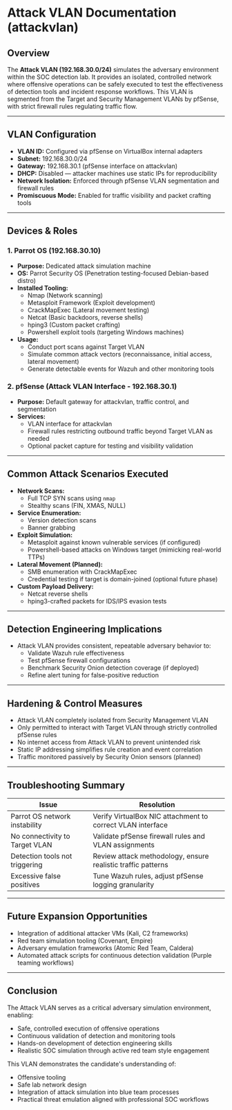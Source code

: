 # Attack VLAN Documentation (attackvlan)

## Overview
The **Attack VLAN (192.168.30.0/24)** simulates the adversary environment within the SOC detection lab. It provides an isolated, controlled network where offensive operations can be safely executed to test the effectiveness of detection tools and incident response workflows. This VLAN is segmented from the Target and Security Management VLANs by pfSense, with strict firewall rules regulating traffic flow.

---

## VLAN Configuration
- **VLAN ID:** Configured via pfSense on VirtualBox internal adapters
- **Subnet:** 192.168.30.0/24
- **Gateway:** 192.168.30.1 (pfSense interface on attackvlan)
- **DHCP:** Disabled — attacker machines use static IPs for reproducibility
- **Network Isolation:** Enforced through pfSense VLAN segmentation and firewall rules
- **Promiscuous Mode:** Enabled for traffic visibility and packet crafting tools

---

## Devices & Roles

### 1. Parrot OS (192.168.30.10)
- **Purpose:** Dedicated attack simulation machine
- **OS:** Parrot Security OS (Penetration testing-focused Debian-based distro)
- **Installed Tooling:**
  - Nmap (Network scanning)
  - Metasploit Framework (Exploit development)
  - CrackMapExec (Lateral movement testing)
  - Netcat (Basic backdoors, reverse shells)
  - hping3 (Custom packet crafting)
  - Powershell exploit tools (targeting Windows machines)
- **Usage:**
  - Conduct port scans against Target VLAN
  - Simulate common attack vectors (reconnaissance, initial access, lateral movement)
  - Generate detectable events for Wazuh and other monitoring tools

### 2. pfSense (Attack VLAN Interface - 192.168.30.1)
- **Purpose:** Default gateway for attackvlan, traffic control, and segmentation
- **Services:**
  - VLAN interface for attackvlan
  - Firewall rules restricting outbound traffic beyond Target VLAN as needed
  - Optional packet capture for testing and visibility validation

---

## Common Attack Scenarios Executed
- **Network Scans:**
  - Full TCP SYN scans using `nmap`
  - Stealthy scans (FIN, XMAS, NULL)
- **Service Enumeration:**
  - Version detection scans
  - Banner grabbing
- **Exploit Simulation:**
  - Metasploit against known vulnerable services (if configured)
  - Powershell-based attacks on Windows target (mimicking real-world TTPs)
- **Lateral Movement (Planned):**
  - SMB enumeration with CrackMapExec
  - Credential testing if target is domain-joined (optional future phase)
- **Custom Payload Delivery:**
  - Netcat reverse shells
  - hping3-crafted packets for IDS/IPS evasion tests

---

## Detection Engineering Implications
- Attack VLAN provides consistent, repeatable adversary behavior to:
  - Validate Wazuh rule effectiveness
  - Test pfSense firewall configurations
  - Benchmark Security Onion detection coverage (if deployed)
  - Refine alert tuning for false-positive reduction

---

## Hardening & Control Measures
- Attack VLAN completely isolated from Security Management VLAN
- Only permitted to interact with Target VLAN through strictly controlled pfSense rules
- No internet access from Attack VLAN to prevent unintended risk
- Static IP addressing simplifies rule creation and event correlation
- Traffic monitored passively by Security Onion sensors (planned)

---

## Troubleshooting Summary
| Issue                               | Resolution                                                       |
|-------------------------------------|-------------------------------------------------------------------|
| Parrot OS network instability       | Verify VirtualBox NIC attachment to correct VLAN interface       |
| No connectivity to Target VLAN      | Validate pfSense firewall rules and VLAN assignments             |
| Detection tools not triggering      | Review attack methodology, ensure realistic traffic patterns      |
| Excessive false positives           | Tune Wazuh rules, adjust pfSense logging granularity              |

---

## Future Expansion Opportunities
- Integration of additional attacker VMs (Kali, C2 frameworks)
- Red team simulation tooling (Covenant, Empire)
- Adversary emulation frameworks (Atomic Red Team, Caldera)
- Automated attack scripts for continuous detection validation (Purple teaming workflows)

---

## Conclusion
The Attack VLAN serves as a critical adversary simulation environment, enabling:
- Safe, controlled execution of offensive operations
- Continuous validation of detection and monitoring tools
- Hands-on development of detection engineering skills
- Realistic SOC simulation through active red team style engagement

This VLAN demonstrates the candidate's understanding of:
- Offensive tooling
- Safe lab network design
- Integration of attack simulation into blue team processes
- Practical threat emulation aligned with professional SOC workflows
